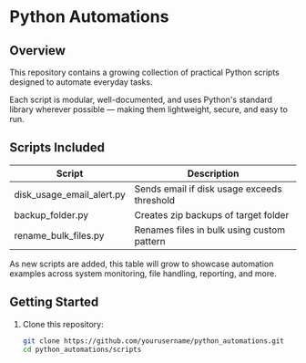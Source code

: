 # Python Automations

## Overview

This repository contains a growing collection of practical Python scripts designed to automate everyday tasks.

Each script is modular, well-documented, and uses Python's standard library wherever possible — making them lightweight, secure, and easy to run.

## Scripts Included




| Script                          | Description                                 |
|-------------------------------|---------------------------------------------|
| disk_usage_email_alert.py      | Sends email if disk usage exceeds threshold |
| backup_folder.py               | Creates zip backups of target folder        |
| rename_bulk_files.py           | Renames files in bulk using custom pattern  |

As new scripts are added, this table will grow to showcase automation examples across system monitoring, file handling, reporting, and more.

## Getting Started

1. Clone this repository:
   ```bash
   git clone https://github.com/yourusername/python_automations.git
   cd python_automations/scripts
